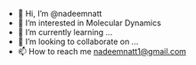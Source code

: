 - 👋 Hi, I’m @nadeemnatt
- 👀 I’m interested in Molecular Dynamics
- 🌱 I’m currently learning ...
- 💞️ I’m looking to collaborate on ...
- 📫 How to reach me nadeemnatt1@gmail.com

<!---
nadeemnatt/nadeemnatt is a ✨ special ✨ repository because its `README.md` (this file) appears on your GitHub profile.
You can click the Preview link to take a look at your changes.
--->
